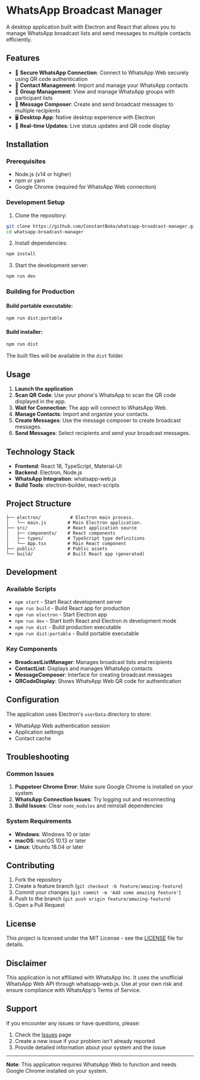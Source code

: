 # WhatsApp Broadcast Manager

A desktop application built with Electron and React that allows you to manage WhatsApp broadcast lists and send messages to multiple contacts efficiently.

## Features

- 🔐 **Secure WhatsApp Connection**: Connect to WhatsApp Web securely using QR code authentication
- 📱 **Contact Management**: Import and manage your WhatsApp contacts
- 👥 **Group Management**: View and manage WhatsApp groups with participant lists
- 📝 **Message Composer**: Create and send broadcast messages to multiple recipients
- 🖥️ **Desktop App**: Native desktop experience with Electron
- 🔄 **Real-time Updates**: Live status updates and QR code display


## Installation

### Prerequisites

- Node.js (v14 or higher)
- npm or yarn
- Google Chrome (required for WhatsApp Web connection)

### Development Setup

1. Clone the repository:
```bash
git clone https://github.com/ConstantBoko/whatsapp-broadcast-manager.git
cd whatsapp-broadcast-manager
```

2. Install dependencies:
```bash
npm install
```

3. Start the development server:
```bash
npm run dev
```

### Building for Production

#### Build portable executable:
```bash
npm run dist:portable
```

#### Build installer:
```bash
npm run dist
```

The built files will be available in the `dist` folder.

## Usage

1. **Launch the application**
2. **Scan QR Code**: Use your phone's WhatsApp to scan the QR code displayed in the app.
3. **Wait for Connection**: The app will connect to WhatsApp Web.
4. **Manage Contacts**: Import and organize your contacts.
5. **Create Messages**: Use the message composer to create broadcast messages.
6. **Send Messages**: Select recipients and send your broadcast messages.

## Technology Stack

- **Frontend**: React 18, TypeScript, Material-UI
- **Backend**: Electron, Node.js
- **WhatsApp Integration**: whatsapp-web.js
- **Build Tools**: electron-builder, react-scripts

## Project Structure

```
├── electron/           # Electron main process.
│   └── main.js        # Main Electron application.
├── src/               # React application source
│   ├── components/    # React components
│   ├── types/         # TypeScript type definitions
│   └── App.tsx        # Main React component
├── public/            # Public assets
└── build/             # Built React app (generated)
```

## Development

### Available Scripts

- `npm start` - Start React development server
- `npm run build` - Build React app for production
- `npm run electron` - Start Electron app
- `npm run dev` - Start both React and Electron in development mode
- `npm run dist` - Build production executable
- `npm run dist:portable` - Build portable executable

### Key Components

- **BroadcastListManager**: Manages broadcast lists and recipients
- **ContactList**: Displays and manages WhatsApp contacts
- **MessageComposer**: Interface for creating broadcast messages
- **QRCodeDisplay**: Shows WhatsApp Web QR code for authentication

## Configuration

The application uses Electron's `userData` directory to store:
- WhatsApp Web authentication session
- Application settings
- Contact cache

## Troubleshooting

### Common Issues

1. **Puppeteer Chrome Error**: Make sure Google Chrome is installed on your system
2. **WhatsApp Connection Issues**: Try logging out and reconnecting
3. **Build Issues**: Clear `node_modules` and reinstall dependencies

### System Requirements

- **Windows**: Windows 10 or later
- **macOS**: macOS 10.13 or later  
- **Linux**: Ubuntu 18.04 or later

## Contributing

1. Fork the repository
2. Create a feature branch (`git checkout -b feature/amazing-feature`)
3. Commit your changes (`git commit -m 'Add some amazing feature'`)
4. Push to the branch (`git push origin feature/amazing-feature`)
5. Open a Pull Request

## License

This project is licensed under the MIT License - see the [LICENSE](LICENSE) file for details.

## Disclaimer

This application is not affiliated with WhatsApp Inc. It uses the unofficial WhatsApp Web API through whatsapp-web.js. Use at your own risk and ensure compliance with WhatsApp's Terms of Service.

## Support

If you encounter any issues or have questions, please:
1. Check the [Issues](https://github.com/yourusername/whatsapp-broadcast-manager/issues) page
2. Create a new issue if your problem isn't already reported
3. Provide detailed information about your system and the issue

---

**Note**: This application requires WhatsApp Web to function and needs Google Chrome installed on your system. 